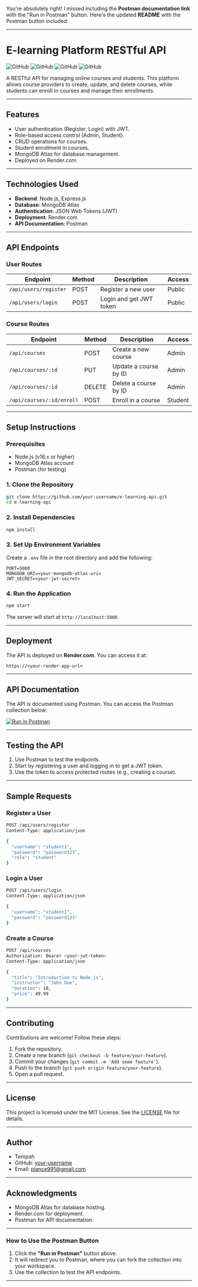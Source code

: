 You're absolutely right! I missed including the **Postman documentation link** with the "Run in Postman" button. Here's the updated **README** with the Postman button included:

---

# **E-learning Platform RESTful API**

![GitHub](https://img.shields.io/badge/License-MIT-blue)
![GitHub](https://img.shields.io/badge/Node.js-v16.x-green)
![GitHub](https://img.shields.io/badge/MongoDB-Atlas-brightgreen)
![GitHub](https://img.shields.io/badge/Deployed-Render-blueviolet)

A RESTful API for managing online courses and students. This platform allows course providers to create, update, and delete courses, while students can enroll in courses and manage their enrollments.

---

## **Features**
- User authentication (Register, Login) with JWT.
- Role-based access control (Admin, Student).
- CRUD operations for courses.
- Student enrollment in courses.
- MongoDB Atlas for database management.
- Deployed on Render.com.

---

## **Technologies Used**
- **Backend**: Node.js, Express.js
- **Database**: MongoDB Atlas
- **Authentication**: JSON Web Tokens (JWT)
- **Deployment**: Render.com
- **API Documentation**: Postman

---

## **API Endpoints**

### **User Routes**
| **Endpoint**               | **Method** | **Description**                     | **Access**       |
|----------------------------|------------|-------------------------------------|------------------|
| `/api/users/register`      | POST       | Register a new user                 | Public           |
| `/api/users/login`         | POST       | Login and get JWT token             | Public           |

### **Course Routes**
| **Endpoint**               | **Method** | **Description**                     | **Access**       |
|----------------------------|------------|-------------------------------------|------------------|
| `/api/courses`             | POST       | Create a new course                 | Admin            |
| `/api/courses/:id`         | PUT        | Update a course by ID               | Admin            |
| `/api/courses/:id`         | DELETE     | Delete a course by ID               | Admin            |
| `/api/courses/:id/enroll`  | POST       | Enroll in a course                  | Student          |

---

## **Setup Instructions**

### **Prerequisites**
- Node.js (v16.x or higher)
- MongoDB Atlas account
- Postman (for testing)

### **1. Clone the Repository**
```bash
git clone https://github.com/your-username/e-learning-api.git
cd e-learning-api
```

### **2. Install Dependencies**
```bash
npm install
```

### **3. Set Up Environment Variables**
Create a `.env` file in the root directory and add the following:
```env
PORT=5000
MONGODB_URI=<your-mongodb-atlas-uri>
JWT_SECRET=<your-jwt-secret>
```

### **4. Run the Application**
```bash
npm start
```
The server will start at `http://localhost:5000`.

---

## **Deployment**
The API is deployed on **Render.com**. You can access it at:
```
https://<your-render-app-url>
```

---

## **API Documentation**
The API is documented using Postman. You can access the Postman collection below:

[![Run in Postman](https://run.pstmn.io/button.svg)](https://god.gw.postman.com/run-collection/26287494-ea68ad85-caef-4e87-8d9b-36cae57d2ecc?action=collection%2Ffork&source=rip_markdown&collection-url=entityId%3D26287494-ea68ad85-caef-4e87-8d9b-36cae57d2ecc%26entityType%3Dcollection%26workspaceId%3Dc98a2062-634c-46d9-8a54-e9fbeecd775d)

---

## **Testing the API**
1. Use Postman to test the endpoints.
2. Start by registering a user and logging in to get a JWT token.
3. Use the token to access protected routes (e.g., creating a course).

---

## **Sample Requests**

### **Register a User**
```bash
POST /api/users/register
Content-Type: application/json

{
  "username": "student1",
  "password": "password123",
  "role": "student"
}
```

### **Login a User**
```bash
POST /api/users/login
Content-Type: application/json

{
  "username": "student1",
  "password": "password123"
}
```

### **Create a Course**
```bash
POST /api/courses
Authorization: Bearer <your-jwt-token>
Content-Type: application/json

{
  "title": "Introduction to Node.js",
  "instructor": "John Doe",
  "duration": 10,
  "price": 49.99
}
```

---

## **Contributing**
Contributions are welcome! Follow these steps:
1. Fork the repository.
2. Create a new branch (`git checkout -b feature/your-feature`).
3. Commit your changes (`git commit -m 'Add some feature'`).
4. Push to the branch (`git push origin feature/your-feature`).
5. Open a pull request.

---

## **License**
This project is licensed under the MIT License. See the [LICENSE](LICENSE) file for details.

---

## **Author**
- Tempah
- GitHub: [your-username](https://github.com/tempahh)
- Email: plance991@gmail.com

---

## **Acknowledgments**
- MongoDB Atlas for database hosting.
- Render.com for deployment.
- Postman for API documentation.

---

### **How to Use the Postman Button**
1. Click the **"Run in Postman"** button above.
2. It will redirect you to Postman, where you can fork the collection into your workspace.
3. Use the collection to test the API endpoints.

---